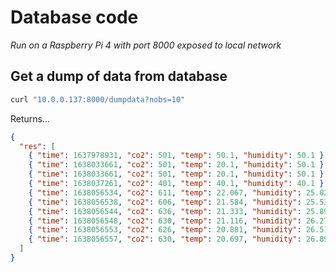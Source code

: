 # Database code

_Run on a Raspberry Pi 4 with port 8000 exposed to local network_

## Get a dump of data from database

```bash
curl "10.0.0.137:8000/dumpdata?nobs=10"
```

Returns...

```json
{
  "res": [
    { "time": 1637978931, "co2": 501, "temp": 50.1, "humidity": 50.1 },
    { "time": 1638033661, "co2": 501, "temp": 20.1, "humidity": 50.1 },
    { "time": 1638033661, "co2": 501, "temp": 20.1, "humidity": 50.1 },
    { "time": 1638037261, "co2": 401, "temp": 40.1, "humidity": 40.1 },
    { "time": 1638056534, "co2": 611, "temp": 22.067, "humidity": 25.026 },
    { "time": 1638056538, "co2": 606, "temp": 21.584, "humidity": 25.533 },
    { "time": 1638056544, "co2": 636, "temp": 21.333, "humidity": 25.896 },
    { "time": 1638056548, "co2": 630, "temp": 21.116, "humidity": 26.274 },
    { "time": 1638056553, "co2": 626, "temp": 20.881, "humidity": 26.517 },
    { "time": 1638056557, "co2": 630, "temp": 20.697, "humidity": 26.898 }
  ]
}
```
